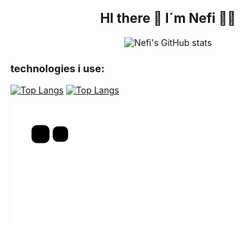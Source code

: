  

<div align="center">
  
  ## HI there 👋 I´m Nefi 👨‍💻
  
![Nefi's GitHub stats](https://github-readme-stats.vercel.app/api?username=NefiJL&show_icons=true&theme=midnight-purple)
  
</div>


### technologies i use:
  
[![Top Langs](https://github-readme-stats.vercel.app/api/top-langs/?username=NefiJL&layout=demo&theme=midnight-purple&langs_count=7)](https://github.com/anuraghazra/github-readme-stats) [![Top Langs](https://github-readme-stats.vercel.app/api/top-langs/?username=NefiJL&show_icons=true&theme=midnight-purple&layout=compact)](https://github.com/anuraghazra/github-readme-stats)


![Snake animation](https://github.com/rafaballerini/rafaballerini/blob/output/github-contribution-grid-snake.svg)
<!--
**NefiJL/NefiJL** is a ✨ _special_ ✨ repository because its `README.md` (this file) appears on your GitHub profile.

Here are some ideas to get you started:

- 🔭 I’m currently working on ...
- 🌱 I’m currently learning ...
- 👯 I’m looking to collaborate on ...
- 🤔 I’m looking for help with ...
- 💬 Ask me about ...
- 📫 How to reach me: ...
- 😄 Pronouns: ...
- ⚡ Fun fact: ...
-->
